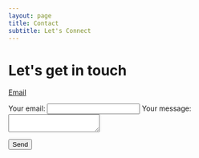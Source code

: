 ```yaml
---
layout: page
title: Contact
subtitle: Let's Connect
---
```


# Let's get in touch

[Email](mailto:justin@justlevy.com)

<form
  action="https://formspree.io/mqkeyzqe"
  method="POST"
>
  <label>
    Your email:
    <input type="text" name="_replyto">
  </label>
  <label>
    Your message:
    <textarea name="message"></textarea>
  </label>

  <!-- your other form fields go here -->

  <button type="submit">Send</button>
</form>